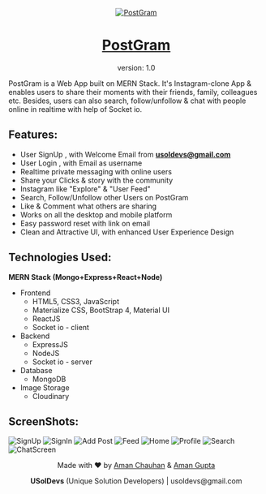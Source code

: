 <p align="center">
	<a href="https://postgram-usoldevs.herokuapp.com/"  target="_blank">
		<img
			src="https://res.cloudinary.com/amz42/image/upload/v1610657777/personal/postgram-192px_kwuoxs.png"
			alt="PostGram"
			border="0"
		/>
	</a>
</p>
<h1 align="center"><a href="https://postgram-usoldevs.herokuapp.com/" target="_blank"> PostGram </a></h2>
<p align="center">version: 1.0</p>

PostGram is a Web App built on MERN Stack. It's Instagram-clone App & enables users to share their moments with their friends, family, colleagues etc. Besides, users can also search, follow/unfollow & chat with people online in realtime with help of Socket io.

## Features:
- User SignUp , with Welcome Email from **usoldevs@gmail.com**
- User Login , with Email as username
- Realtime private messaging with online users
- Share your Clicks & story with the community
- Instagram like "Explore" & "User Feed"
- Search, Follow/Unfollow other Users on PostGram
- Like & Comment what others are sharing
- Works on all the desktop and mobile platform
- Easy password reset with link on email
- Clean and Attractive UI, with enhanced User Experience Design

## Technologies Used:

**MERN Stack	(Mongo+Express+React+Node)**
- Frontend
	- HTML5, CSS3, JavaScript
	- Materialize CSS, BootStrap 4, Material UI
	- ReactJS
	- Socket io - client
- Backend
	- ExpressJS
	- NodeJS
	- Socket io - server
- Database
	- MongoDB
- Image Storage
	- Cloudinary

## ScreenShots:
![SignUp](https://res.cloudinary.com/amz42/image/upload/v1610705407/personal/Screenshot_833_i2xyht.png)
![SignIn](https://res.cloudinary.com/amz42/image/upload/v1610705356/personal/Screenshot_834_ihkm0v.png)
![Add Post](https://res.cloudinary.com/amz42/image/upload/v1610705386/personal/Screenshot_836_eipenb.png)
![Feed](https://res.cloudinary.com/amz42/image/upload/v1610705279/personal/Screenshot_837_bsbybj.png)
![Home](https://res.cloudinary.com/amz42/image/upload/v1610705410/personal/Screenshot_835_ipzeca.png)
![Profile](https://res.cloudinary.com/amz42/image/upload/v1610705366/personal/Screenshot_839_empdkp.png)
![Search](https://res.cloudinary.com/amz42/image/upload/v1610705350/personal/Screenshot_842_grbezb.png)
![ChatScreen](https://res.cloudinary.com/amz42/image/upload/v1610705401/personal/Screenshot_843_ruymrl.png)

<p align="center">
	Made with ❤️ by
	<a href="https://github.com/amanthakur1" target="_blank">Aman Chauhan</a> & 
	<a href="https://github.com/Amz42" target="_blank">Aman Gupta</a>
	<p align="center"><b>USolDevs</b> (Unique Solution Developers) | usoldevs@gmail.com </p>
</p>